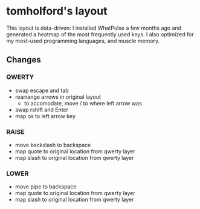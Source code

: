 # tomholford's layout

This layout is data-driven: I installed WhatPulse a few months ago and generated a heatmap of the most frequently used keys. I also optimized for my most-used programming languages, and muscle memory.

## Changes

### QWERTY

- swap escape and tab
- rearrange arrows in original layout
  - to accomodate, move / to where left arrow was
- swap rshift and Enter
- map os to left arrow key

### RAISE

- move backslash to backspace
- map quote to original location from qwerty layer
- map slash to original location from qwerty layer

### LOWER

- move pipe to backspace
- map quote to original location from qwerty layer
- map slash to original location from qwerty layer
